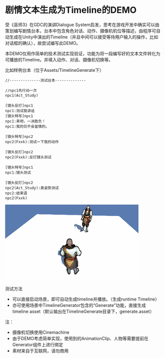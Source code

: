 # 剧情文本生成为Timeline的DEMO


受《巫师3》在GDC的演讲Dialogue System启发，思考在游戏开发中确实可以由策划编写剧情台本，台本中包含角色对话、动作、摄像机机位等描述，由程序可自动生成在Unity中演出的Timeline（并且中间可以接受等待用户输入的操作，比如对话框的确认），故尝试编写此DEMO。

本DEMO仅用作简单的技术测试实现验证，功能为将一段编写好的文本文件转化为可播放的Timeline。并填入动作、对话、摄像机切换等。

比如样例台本（位于Assets/TimelineGenerate下）


```
//--------------测试台本--------------

//npc1先行动一次
npc1(Act_Study)

[镜头反打]npc1
npc1:测试我讲话
[镜头特写]npc1
npc1:来吧，一决胜负！
npc1:我的剑不会留情的。

[镜头特写]npc2
npc2(Fxxk):测试一下我的动作

[镜头反打]npc2
npc2(Fxxk):反打镜头测试

[镜头特写]npc1
npc1:镜头测试

[镜头反打]npc2
npc2(Act_Study):臭姿势测试
npc2:结束语
npc2(Fxxk)

```


![输出效果样例](preview.gif)

测试方法

* 可以直接启动场景，即可自动生成timeline并播放。（生成runtime Timeline）
* 亦可使用场景中TimelineGenerator包含的“Generate”功能，直接生成timeline asset（默认输出在TimelineGenerate目录下，generate.asset）

注：

* 摄像机切换使用Cinemachine
* 由于DEMO考虑简单实现，使用到的AnimationClip、人物等需要提前在Generator组件上进行绑定
* 素材来自于互联网，请勿商用